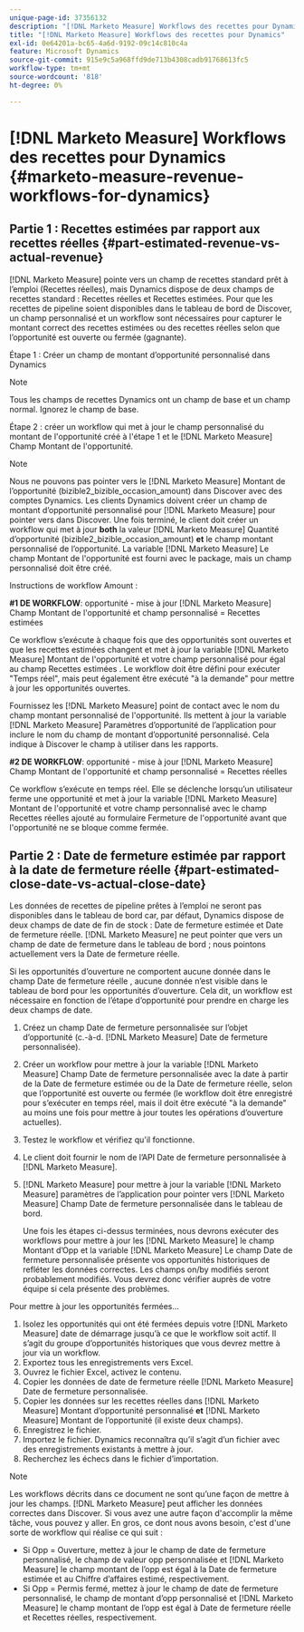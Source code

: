 ```yaml
---
unique-page-id: 37356132
description: "[!DNL Marketo Measure] Workflows des recettes pour Dynamics - [!DNL Marketo Measure]"
title: "[!DNL Marketo Measure] Workflows des recettes pour Dynamics"
exl-id: 0e64201a-bc65-4a6d-9192-09c14c810c4a
feature: Microsoft Dynamics
source-git-commit: 915e9c5a968ffd9de713b4308cadb91768613fc5
workflow-type: tm+mt
source-wordcount: '818'
ht-degree: 0%

---
```


# [!DNL Marketo Measure] Workflows des recettes pour Dynamics {#marketo-measure-revenue-workflows-for-dynamics}

## Partie 1 : Recettes estimées par rapport aux recettes réelles {#part-estimated-revenue-vs-actual-revenue}

[!DNL Marketo Measure] pointe vers un champ de recettes standard prêt à l’emploi (Recettes réelles), mais Dynamics dispose de deux champs de recettes standard : Recettes réelles et Recettes estimées. Pour que les recettes de pipeline soient disponibles dans le tableau de bord de Discover, un champ personnalisé et un workflow sont nécessaires pour capturer le montant correct des recettes estimées ou des recettes réelles selon que l’opportunité est ouverte ou fermée (gagnante).

Étape 1 : Créer un champ de montant d’opportunité personnalisé dans Dynamics

>[!NOTE]
>
>Tous les champs de recettes Dynamics ont un champ de base et un champ normal. Ignorez le champ de base.

Étape 2 : créer un workflow qui met à jour le champ personnalisé du montant de l&#39;opportunité créé à l&#39;étape 1 et le [!DNL Marketo Measure] Champ Montant de l&#39;opportunité.

>[!NOTE]
>
>Nous ne pouvons pas pointer vers le [!DNL Marketo Measure] Montant de l’opportunité (bizible2_bizible_occasion_amount) dans Discover avec des comptes Dynamics. Les clients Dynamics doivent créer un champ de montant d’opportunité personnalisé pour [!DNL Marketo Measure] pour pointer vers dans Discover. Une fois terminé, le client doit créer un workflow qui met à jour **both** la valeur [!DNL Marketo Measure] Quantité d’opportunité (bizible2_bizible_occasion_amount) **et** le champ montant personnalisé de l’opportunité. La variable [!DNL Marketo Measure] Le champ Montant de l&#39;opportunité est fourni avec le package, mais un champ personnalisé doit être créé.

Instructions de workflow Amount :

**#1 DE WORKFLOW**: opportunité - mise à jour [!DNL Marketo Measure] Champ Montant de l&#39;opportunité et champ personnalisé = Recettes estimées

Ce workflow s’exécute à chaque fois que des opportunités sont ouvertes et que les recettes estimées changent et met à jour la variable [!DNL Marketo Measure] Montant de l&#39;opportunité et votre champ personnalisé pour égal au champ Recettes estimées . Le workflow doit être défini pour exécuter &quot;Temps réel&quot;, mais peut également être exécuté &quot;à la demande&quot; pour mettre à jour les opportunités ouvertes.

Fournissez les [!DNL Marketo Measure] point de contact avec le nom du champ montant personnalisé de l&#39;opportunité. Ils mettent à jour la variable [!DNL Marketo Measure] Paramètres d’opportunité de l’application pour inclure le nom du champ de montant d’opportunité personnalisé. Cela indique à Discover le champ à utiliser dans les rapports.

**#2 DE WORKFLOW**: opportunité - mise à jour [!DNL Marketo Measure] Champ Montant de l&#39;opportunité et champ personnalisé = Recettes réelles

Ce workflow s’exécute en temps réel. Elle se déclenche lorsqu’un utilisateur ferme une opportunité et met à jour la variable [!DNL Marketo Measure] Montant de l&#39;opportunité et votre champ personnalisé avec le champ Recettes réelles ajouté au formulaire Fermeture de l&#39;opportunité avant que l&#39;opportunité ne se bloque comme fermée.

## Partie 2 : Date de fermeture estimée par rapport à la date de fermeture réelle {#part-estimated-close-date-vs-actual-close-date}

Les données de recettes de pipeline prêtes à l’emploi ne seront pas disponibles dans le tableau de bord car, par défaut, Dynamics dispose de deux champs de date de fin de stock : Date de fermeture estimée et Date de fermeture réelle. [!DNL Marketo Measure] ne peut pointer que vers un champ de date de fermeture dans le tableau de bord ; nous pointons actuellement vers la Date de fermeture réelle.

Si les opportunités d’ouverture ne comportent aucune donnée dans le champ Date de fermeture réelle , aucune donnée n’est visible dans le tableau de bord pour les opportunités d’ouverture. Cela dit, un workflow est nécessaire en fonction de l’étape d’opportunité pour prendre en charge les deux champs de date.

1. Créez un champ Date de fermeture personnalisée sur l’objet d’opportunité (c.-à-d. [!DNL Marketo Measure] Date de fermeture personnalisée).
1. Créer un workflow pour mettre à jour la variable [!DNL Marketo Measure] Champ Date de fermeture personnalisée avec la date à partir de la Date de fermeture estimée ou de la Date de fermeture réelle, selon que l’opportunité est ouverte ou fermée (le workflow doit être enregistré pour s’exécuter en temps réel, mais il doit être exécuté &quot;à la demande&quot; au moins une fois pour mettre à jour toutes les opérations d’ouverture actuelles).
1. Testez le workflow et vérifiez qu&#39;il fonctionne.
1. Le client doit fournir le nom de l’API Date de fermeture personnalisée à [!DNL Marketo Measure].
1. [!DNL Marketo Measure] pour mettre à jour la variable [!DNL Marketo Measure] paramètres de l’application pour pointer vers [!DNL Marketo Measure] Champ Date de fermeture personnalisée dans le tableau de bord.

   Une fois les étapes ci-dessus terminées, nous devrons exécuter des workflows pour mettre à jour les [!DNL Marketo Measure] le champ Montant d’Opp et la variable [!DNL Marketo Measure] Le champ Date de fermeture personnalisée présente vos opportunités historiques de refléter les données correctes. Les champs on/by modifiés seront probablement modifiés. Vous devrez donc vérifier auprès de votre équipe si cela présente des problèmes.

Pour mettre à jour les opportunités fermées...

1. Isolez les opportunités qui ont été fermées depuis votre [!DNL Marketo Measure] date de démarrage jusqu’à ce que le workflow soit actif. Il s’agit du groupe d’opportunités historiques que vous devrez mettre à jour via un workflow.
1. Exportez tous les enregistrements vers Excel.
1. Ouvrez le fichier Excel, activez le contenu.
1. Copier les données de date de fermeture réelle [!DNL Marketo Measure] Date de fermeture personnalisée.
1. Copier les données sur les recettes réelles dans [!DNL Marketo Measure] Montant d’opportunité personnalisé **et** [!DNL Marketo Measure] Montant de l’opportunité (il existe deux champs).
1. Enregistrez le fichier.
1. Importez le fichier. Dynamics reconnaîtra qu’il s’agit d’un fichier avec des enregistrements existants à mettre à jour.
1. Recherchez les échecs dans le fichier d’importation.

>[!NOTE]
>
>Les workflows décrits dans ce document ne sont qu’une façon de mettre à jour les champs. [!DNL Marketo Measure] peut afficher les données correctes dans Discover. Si vous avez une autre façon d&#39;accomplir la même tâche, vous pouvez y aller. En gros, ce dont nous avons besoin, c&#39;est d&#39;une sorte de workflow qui réalise ce qui suit :
>
> * Si Opp = Ouverture, mettez à jour le champ de date de fermeture personnalisé, le champ de valeur opp personnalisée et [!DNL Marketo Measure] le champ montant de l’opp est égal à la Date de fermeture estimée et au Chiffre d’affaires estimé, respectivement.
> * Si Opp = Permis fermé, mettez à jour le champ de date de fermeture personnalisé, le champ de montant d’opp personnalisé et [!DNL Marketo Measure] le champ montant de l’opp est égal à Date de fermeture réelle et Recettes réelles, respectivement.
